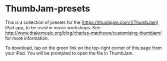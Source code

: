 # ThumbJam-presets
This is a collection of presets for the [https://thumbjam.com/](ThumbJam) iPad app, to be used in music workshops. See <http://www.drakemusic.org/blog/charles-matthews/customising-thumbjam/> for more information.

To download, tap on the green link on the top-right corner of this page from your iPad.  You will be prompted to open the file in ThumbJam. 

